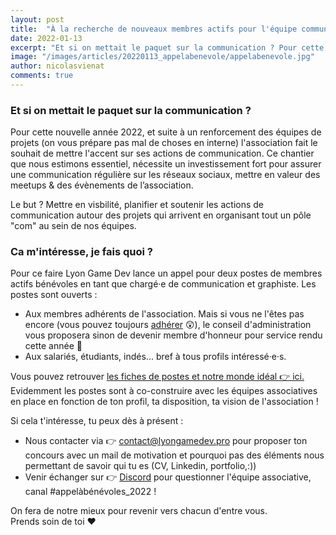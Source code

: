```yaml
---
layout: post
title:  "À la recherche de nouveaux membres actifs pour l'équipe communication !"
date: 2022-01-13
excerpt: "Et si on mettait le paquet sur la communication ? Pour cette nouvelle année 2022, et suite à un renforcement des..."
image: "/images/articles/20220113_appelabenevole/appelabenevole.jpg"
author: nicolasvienat
comments: true
---
```


### Et si on mettait le paquet sur la communication ?

Pour cette nouvelle année 2022, et suite à un renforcement des équipes de projets (on vous prépare pas mal de choses en interne) l'association fait le souhait de mettre l'accent sur ses actions de communication. 
Ce chantier que nous estimons essentiel, nécessite un investissement fort pour assurer une communication régulière sur les réseaux sociaux, mettre en valeur des meetups & des évènements de l’association. 

Le but ? Mettre en visbilité, planifier et soutenir les actions de communication autour des projets qui arrivent en organisant tout un pôle "com" au sein de nos équipes.

### Ca m'intéresse, je fais quoi ?

Pour ce faire Lyon Game Dev lance un appel pour deux postes de membres actifs bénévoles en tant que chargé·e de communication et graphiste. 
Les postes sont ouverts :
  - Aux membres adhérents de l'association. Mais si vous ne l'êtes pas encore (vous pouvez toujours [adhérer](http://adhesion.lyongamedev.pro) 😲), le conseil d'administration vous proposera sinon de devenir membre d'honneur pour service rendu cette année 🙌
  - Aux salariés, étudiants, indés... bref à tous profils intéressé·e·s.
  
Vous pouvez retrouver [les fiches de postes et notre monde idéal 👉 ici.](https://docs.google.com/document/d/19rRTzigfITLbvdkkq5MyI-nAK8K_Cn9HOmZ8J67aA6c/edit?usp=sharing)
Evidemment les postes sont à co-construire avec les équipes associatives en place en fonction de ton profil, ta disposition, ta vision de l'association ! 

Si cela t'intéresse, tu peux dès à présent :

  - Nous contacter via 👉 [contact@lyongamedev.pro](mailto:contact@lyongamedev.pro) pour proposer ton concours avec un mail de motivation et pourquoi pas des éléments nous permettant de savoir qui tu es (CV, Linkedin, portfolio,:))
  - Venir échanger sur 👉 [Discord](http://discord.lyongamedev.pro) pour questionner l'équipe associative, canal #appelàbénévoles_2022 !

On fera de notre mieux pour revenir vers chacun d'entre vous.  
Prends soin de toi ❤


